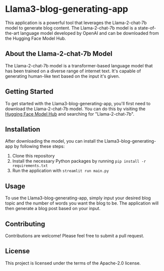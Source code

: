# Llama3-blog-generating-app

This application is a powerful tool that leverages the Llama-2-chat-7b model to generate blog content. The Llama-2-chat-7b model is a state-of-the-art language model developed by OpenAI and can be downloaded from the Hugging Face Model Hub.

## About the Llama-2-chat-7b Model

The Llama-2-chat-7b model is a transformer-based language model that has been trained on a diverse range of internet text. It's capable of generating human-like text based on the input it's given.

## Getting Started

To get started with the Llama3-blog-generating-app, you'll first need to download the Llama-2-chat-7b model. You can do this by visiting the [Hugging Face Model Hub](https://huggingface.co/models) and searching for "Llama-2-chat-7b".

## Installation

After downloading the model, you can install the Llama3-blog-generating-app by following these steps:

1. Clone this repository
2. Install the necessary Python packages by running `pip install -r requirements.txt`
3. Run the application with `streamlit run main.py`

## Usage

To use the Llama3-blog-generating-app, simply input your desired blog topic and the number of words you want the blog to be. The application will then generate a blog post based on your input.

## Contributing

Contributions are welcome! Please feel free to submit a pull request.

## License

This project is licensed under the terms of the Apache-2.0 license.
